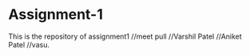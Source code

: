 
# Assignment-1

This is the repository of assignment1
//meet pull
//Varshil Patel
//Aniket Patel
//vasu.

